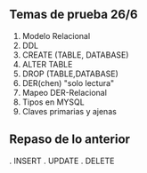 ## Temas de prueba 26/6

1. Modelo Relacional
2. DDL
3. CREATE (TABLE, DATABASE)
4. ALTER TABLE
5. DROP (TABLE,DATABASE)
6. DER(chen) "solo lectura"
7. Mapeo DER-Relacional
8. Tipos en MYSQL
9. Claves primarias y ajenas

## Repaso de lo anterior
. INSERT
. UPDATE
. DELETE
